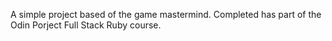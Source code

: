 A simple project based of the game mastermind. Completed has part of the Odin Porject Full Stack Ruby course.